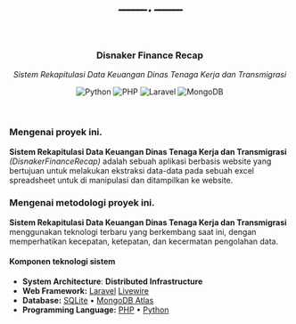 <h5 align="center"> ━━━━━━   <strong>•</strong>   ━━━━━━ </h5>

<br/>

<div align="center">
  <h3 align="center"> <strong>Disnaker Finance Recap</strong> </h3>
  <p align="center"> <em>Sistem Rekapitulasi Data Keuangan Dinas Tenaga Kerja dan Transmigrasi</em> </p>

 ![Python](https://img.shields.io/badge/python-3670A0?style=for-the-badge&logo=python&logoColor=ffdd54)
 ![PHP](https://img.shields.io/badge/php-%23777BB4.svg?style=for-the-badge&logo=php&logoColor=white)
 ![Laravel](https://img.shields.io/badge/laravel-%23FF2D20.svg?style=for-the-badge&logo=laravel&logoColor=white)
 ![MongoDB](https://img.shields.io/badge/MongoDB-%234ea94b.svg?style=for-the-badge&logo=mongodb&logoColor=white)
  
</div>

<br/>

### Mengenai proyek ini.
**Sistem Rekapitulasi Data Keuangan Dinas Tenaga Kerja dan Transmigrasi** *(DisnakerFinanceRecap)* adalah sebuah aplikasi berbasis website yang bertujuan untuk melakukan ekstraksi data-data pada sebuah excel spreadsheet untuk di manipulasi dan ditampilkan ke website.

### Mengenai metodologi proyek ini.
**Sistem Rekapitulasi Data Keuangan Dinas Tenaga Kerja dan Transmigrasi** menggunakan teknologi terbaru yang berkembang saat ini, dengan memperhatikan kecepatan, ketepatan, dan kecermatan pengolahan data.

#### Komponen teknologi sistem

- **System Architecture**: **Distributed Infrastructure**
- **Web Framework:** [Laravel](https://laravel.com/) [Livewire](https://laravel-livewire.com)
- **Database:** [SQLite](https://sqlite.org/) • [MongoDB Atlas](https://www.mongodb.com/atlas/database)
- **Programming Language:** [PHP](https://www.php.net/) • [Python](https://www.python.org/)
